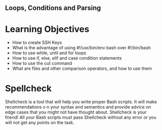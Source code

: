 ## Loops, Conditions and Parsing
# Learning Objectives
- How to create SSH Keys
- What is the advantage of using #!/usr/bin/env bash over #!/bin/bash
- How to use while, until and for loops
- How to use if, else, elif and case condition statements
- How to use the cut command
- What are files and other comparison operators, and how to use them

# Spellcheck
Shellcheck is a tool that will help you write proper Bash scripts. It will make recommendations o
n your syntax and semantics and provide advice on edge cases that you might not have thought about.
Shellcheck is your friend! All your Bash scripts must pass Shellcheck without any error or you will
not get any points on the task.

